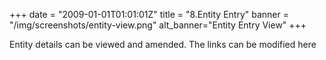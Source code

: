 +++
date = "2009-01-01T01:01:01Z"
title = "8.Entity Entry"
banner = "/img/screenshots/entity-view.png"
alt_banner="Entity Entry View"
+++

Entity details can be viewed and amended. The links can be modified here